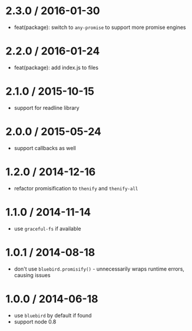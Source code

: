 
2.3.0 / 2016-01-30
==================

  * feat(package): switch to `any-promise` to support more promise engines

2.2.0 / 2016-01-24
==================

  * feat(package): add index.js to files

2.1.0 / 2015-10-15
==================

 * support for readline library

2.0.0 / 2015-05-24
==================

 * support callbacks as well

1.2.0 / 2014-12-16
==================

 * refactor promisification to `thenify` and `thenify-all`

1.1.0 / 2014-11-14
==================

 * use `graceful-fs` if available

1.0.1 / 2014-08-18
==================

 * don't use `bluebird.promisify()` - unnecessarily wraps runtime errors, causing issues

1.0.0 / 2014-06-18
==================

 * use `bluebird` by default if found
 * support node 0.8
